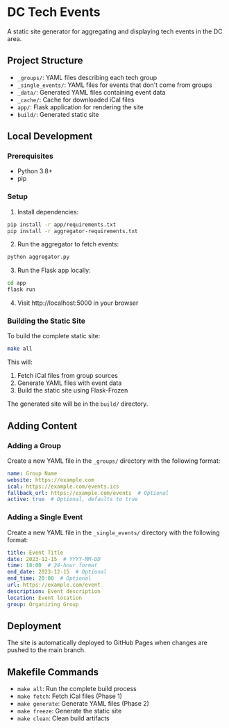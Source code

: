 # DC Tech Events

A static site generator for aggregating and displaying tech events in the DC area.

## Project Structure

- `_groups/`: YAML files describing each tech group
- `_single_events/`: YAML files for events that don't come from groups
- `_data/`: Generated YAML files containing event data
- `_cache/`: Cache for downloaded iCal files
- `app/`: Flask application for rendering the site
- `build/`: Generated static site

## Local Development

### Prerequisites

- Python 3.8+
- pip

### Setup

1. Install dependencies:

```bash
pip install -r app/requirements.txt
pip install -r aggregator-requirements.txt
```

2. Run the aggregator to fetch events:

```bash
python aggregator.py
```

3. Run the Flask app locally:

```bash
cd app
flask run
```

4. Visit http://localhost:5000 in your browser

### Building the Static Site

To build the complete static site:

```bash
make all
```

This will:
1. Fetch iCal files from group sources
2. Generate YAML files with event data
3. Build the static site using Flask-Frozen

The generated site will be in the `build/` directory.

## Adding Content

### Adding a Group

Create a new YAML file in the `_groups/` directory with the following format:

```yaml
name: Group Name
website: https://example.com
ical: https://example.com/events.ics
fallback_url: https://example.com/events  # Optional
active: true  # Optional, defaults to true
```

### Adding a Single Event

Create a new YAML file in the `_single_events/` directory with the following format:

```yaml
title: Event Title
date: 2023-12-15  # YYYY-MM-DD
time: 18:00  # 24-hour format
end_date: 2023-12-15  # Optional
end_time: 20:00  # Optional
url: https://example.com/event
description: Event description
location: Event location
group: Organizing Group
```

## Deployment

The site is automatically deployed to GitHub Pages when changes are pushed to the main branch.

## Makefile Commands

- `make all`: Run the complete build process
- `make fetch`: Fetch iCal files (Phase 1)
- `make generate`: Generate YAML files (Phase 2)
- `make freeze`: Generate the static site
- `make clean`: Clean build artifacts